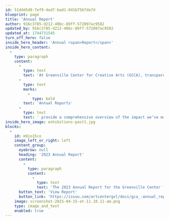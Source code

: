 ```yaml
---
id: 51ddd5d0-7ef9-4ed7-bad1-041b7567de7d
blueprint: page
title: 'Annual Report'
author: 916c3785-d212-40bc-89ff-572097ac9582
updated_by: 916c3785-d212-40bc-89ff-572097ac9582
updated_at: 1744731545
turn_off_hero: false
inside_hero_header: 'Annual <span>Report</span>'
inside_hero_content:
  -
    type: paragraph
    content:
      -
        type: text
        text: 'At Greenville Center for Creative Arts (GCCA), transparency and accountability are at the heart of our mission. Our '
      -
        type: text
        marks:
          -
            type: bold
        text: 'Annual Reports'
      -
        type: text
        text: ' provide a comprehensive overview of the impact we’ve made each year—highlighting achievements, financial stewardship, and the incredible work of our artists, students, and community partners. By reviewing past reports, you can gain insight into how GCCA continues to grow, adapt, and inspire creativity in Greenville. We invite you to explore these reports to see how your support fuels our vision and helps shape the future of the arts in our community.'
inside_hero_image: exhibitions-past1.jpg
blocks:
  -
    id: m9io15co
    image_left_or_right: left
    content_group:
      eyebrow: null
      heading: '2023 Annual Report'
      content:
        -
          type: paragraph
          content:
            -
              type: text
              text: 'The 2023 Annual Report for the Greenville Center for Creative Arts (GCCA) highlights a transformative year of growth, impact, and community engagement. It showcases the center’s efforts to expand arts access, elevate local talent, and foster inclusivity through dynamic programs, partnerships, and events. With a focus on financial transparency, community impact, and artistic development, the report details GCCA’s strides in programming, audience reach, and financial health. It celebrates milestones achieved and outlines the vision for continued investment in the arts, reinforcing GCCA’s role as a vital cultural hub in Greenville.'
      button_text: 'View Report'
      button_link: 'https://issuu.com/artcentergvl/docs/gca_-annual_report-2023_v6_1_?fr=xKAE9_zU1NQ'
    image: screenshot-2025-04-15-at-11.10.11-am.png
    type: image_and_text
    enabled: true
---
```

